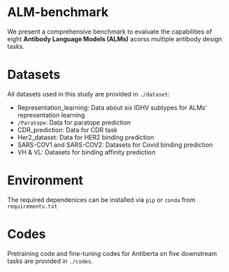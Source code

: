 # ALM-benchmark
We present a comprehensive benchmark to evaluate the capabilities of eight **Antibody Language Models (ALMs)** acorss multiple antibody design tasks.

# Datasets
All datasets used in this study are provided in `./dataset`:
* Representation_learning: Data about six IGHV subtypes for ALMs' representation learning
* `/Paratope`: Data for paratope prediction
* CDR_prediction: Data for CDR task
* Her2_dataset: Data for HER2 binding prediction
* SARS-COV1 and SARS-COV2: Datasets for Covid binding prediction
* VH & VL: Datasets for binding affinity prediction

# Environment
The required dependenices can be installed via `pip` or `conda` from `requirements.txt`

# Codes
Pretraining code and fine-tuning codes for Antiberta on five downstream tasks are provided in `./codes`.

